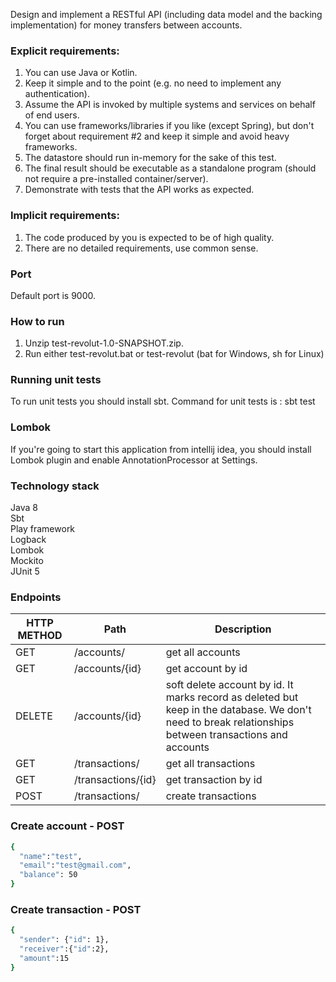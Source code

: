 Design and implement a RESTful API (including data model and the backing implementation) for
money transfers between accounts.

### Explicit requirements:

1. You can use Java or Kotlin.
2. Keep it simple and to the point (e.g. no need to implement any authentication).
3. Assume the API is invoked by multiple systems and services on behalf of end users.
4. You can use frameworks/libraries if you like (except Spring), but don't forget about
requirement #2 and keep it simple and avoid heavy frameworks.
5. The datastore should run in-memory for the sake of this test.
6. The final result should be executable as a standalone program (should not require a
pre-installed container/server).
7. Demonstrate with tests that the API works as expected.

### Implicit requirements:

1. The code produced by you is expected to be of high quality.
2. There are no detailed requirements, use common sense.

### Port
Default port is 9000.

### How to run

1) Unzip test-revolut-1.0-SNAPSHOT.zip.
2) Run either test-revolut.bat or test-revolut (bat for Windows, sh for Linux)

### Running unit tests

To run unit tests you should install sbt. Command for unit tests is : sbt test

### Lombok

If you're going to start this application from intellij idea, you should install Lombok plugin and enable AnnotationProcessor at Settings.

### Technology stack

Java 8\
Sbt\
Play framework\
Logback\
Lombok\
Mockito\
JUnit 5

### Endpoints

| HTTP METHOD | Path | Description |
| -----------| ------ | ------ |
| GET | /accounts/ | get all accounts | 
| GET | /accounts/{id} | get account by id | 
| DELETE | /accounts/{id} | soft delete account by id. It marks record as deleted but keep in the database. We don't need to break relationships between transactions and accounts | 
| GET | /transactions/ | get all transactions | 
| GET | /transactions/{id} | get transaction by id | 
| POST | /transactions/ | create transactions | 

### Create account - POST
```sh
{  
  "name":"test",
  "email":"test@gmail.com",
  "balance": 50
} 
```

### Create transaction - POST
```sh
{ 
  "sender": {"id": 1},
  "receiver":{"id":2},
  "amount":15
}
```
